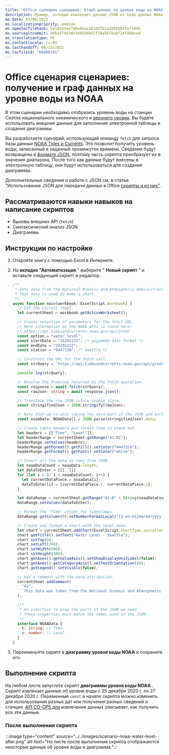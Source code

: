 ```yaml
---
title: 'Office сценария сценариев: Graph данных на уровне воды из NOAA'
description: Пример, который извлекает данные JSON из базы данных NOAA и использует их для создания диаграммы.
ms.date: 03/08/2022
ms.localizationpriority: medium
ms.openlocfilehash: b4181edae7d8a46ae381ddfb1a2893b03faffd9b
ms.sourcegitcommit: dd01979d34b3499360d2f79a56f8a8f24f480eed
ms.translationtype: MT
ms.contentlocale: ru-RU
ms.lasthandoff: 06/15/2022
ms.locfileid: "66088101"
---
```

# <a name="office-scripts-sample-scenario-fetch-and-graph-water-level-data-from-noaa"></a>Office сценария сценариев: получение и граф данных на уровне воды из NOAA

В этом сценарии необходимо отобразить уровень воды на станции Сиэтла национального океанического и [верхнего уровня](https://tidesandcurrents.noaa.gov/stationhome.html?id=9447130). Вы будете использовать внешние данные для заполнения электронной таблицы и создания диаграммы.

Вы разработаете сценарий, использующий команду `fetch` для запроса базы данных [NOAA Tides и Currents](https://tidesandcurrents.noaa.gov/). Это позволит получить уровень воды, записанный в заданный промежуток времени. Сведения будут возвращены в [формате JSON](https://www.w3schools.com/whatis/whatis_json.asp), поэтому часть скрипта преобразует их в значения диапазона. После того как данные будут внесены в электронную таблицу, они будут использоваться для создания диаграммы.

Дополнительные сведения о работе с JSON см. в статье "Использование JSON для передачи данных в Office [скрипты и из них"](../../develop/use-json.md).

## <a name="scripting-skills-covered"></a>Рассматриваются навыки навыков на написание скриптов

- Вызовы внешних API (`fetch`)
- Синтаксический анализ JSON
- Диаграммы

## <a name="setup-instructions"></a>Инструкции по настройке

1. Откройте книгу с помощью Excel в Интернете.

1. На **вкладке "Автоматизация** " выберите " **Новый скрипт** " и вставьте следующий скрипт в редактор.

    ```TypeScript
    /**
     * Gets data from the National Oceanic and Atmospheric Administration's Tides and Currents database. 
     * That data is used to make a chart.
     */
    async function main(workbook: ExcelScript.Workbook) {
      // Get the current sheet.
      let currentSheet = workbook.getActiveWorksheet();
    
      // Create selection of parameters for the fetch URL.
      // More information on the NOAA APIs is found here: 
      // https://api.tidesandcurrents.noaa.gov/api/prod/
      const option = "water_level";
      const startDate = "20201225"; /* yyyymmdd date format */
      const endDate = "20201227";
      const station = "9447130"; /* Seattle */
    
      // Construct the URL for the fetch call.
      const strQuery = `https://api.tidesandcurrents.noaa.gov/api/prod/datagetter?product=${option}&begin_date=${startDate}&end_date=${endDate}&datum=MLLW&station=${station}&units=english&time_zone=gmt&application=NOS.COOPS.TAC.WL&format=json`;
    
      console.log(strQuery);
    
      // Resolve the Promises returned by the fetch operation.
      const response = await fetch(strQuery);
      const rawJson: string = await response.json();
    
      // Translate the raw JSON into a usable state.
      const stringifiedJson = JSON.stringify(rawJson);
    
      // Note that we're only taking the data part of the JSON and excluding the metadata.
      const noaaData: NOAAData[] = JSON.parse(stringifiedJson).data;
    
      // Create table headers and format them to stand out.
      let headers = [["Time", "Level"]];
      let headerRange = currentSheet.getRange("A1:B1");
      headerRange.setValues(headers);
      headerRange.getFormat().getFill().setColor("#4472C4");
      headerRange.getFormat().getFont().setColor("white");
    
      // Insert all the data in rows from JSON.
      let noaaDataCount = noaaData.length;
      let dataToEnter = [[], []]
      for (let i = 0; i < noaaDataCount; i++) {
        let currentDataPiece = noaaData[i];
        dataToEnter[i] = [currentDataPiece.t, currentDataPiece.v];
      }
    
      let dataRange = currentSheet.getRange("A2:B" + String(noaaDataCount + 1)); /* +1 to account for the title row */
      dataRange.setValues(dataToEnter);
    
      // Format the "Time" column for timestamps.
      dataRange.getColumn(0).setNumberFormatLocal("[$-en-US]mm/dd/yyyy hh:mm AM/PM;@");
    
      // Create and format a chart with the level data.
      let chart = currentSheet.addChart(ExcelScript.ChartType.xyscatterSmooth, dataRange);
      chart.getTitle().setText("Water Level - Seattle");
      chart.setTop(0);
      chart.setLeft(300);
      chart.setWidth(500);
      chart.setHeight(300);
      chart.getAxes().getValueAxis().setShowDisplayUnitLabel(false);
      chart.getAxes().getCategoryAxis().setTextOrientation(60);
      chart.getLegend().setVisible(false);
    
      // Add a comment with the data attribution.
      currentSheet.addComment(
        "A1",
        `This data was taken from the National Oceanic and Atmospheric Administration's Tides and Currents database on ${new Date(Date.now())}.`
      );
    
      /**
       * An interface to wrap the parts of the JSON we need.
       * These properties must match the names used in the JSON.
       */ 
      interface NOAAData {
        t: string; // Time
        v: number; // Level
      }
    }
    ```

1. Переименуйте скрипт в **диаграмму уровня воды NOAA** и сохраните его.

## <a name="running-the-script"></a>Выполнение скрипта

На любом листе запустите скрипт **диаграммы уровня воды NOAA** . Скрипт извлекает данные об уровне воды с 25 декабря 2020 г. по 27 декабря 2020 г. Переменные `const` в начале скрипта можно изменить для использования разных дат или получения разных сведений о станции. [API CO-OPS для](https://api.tidesandcurrents.noaa.gov/api/prod/) извлечения данных описывает, как получить все эти данные.

### <a name="after-running-the-script"></a>После выполнения скрипта

:::image type="content" source="../../images/scenario-noaa-water-level-after.png" alt-text="На листе после выполнения скрипта отображаются некоторые данные об уровне воды и диаграмма.":::
